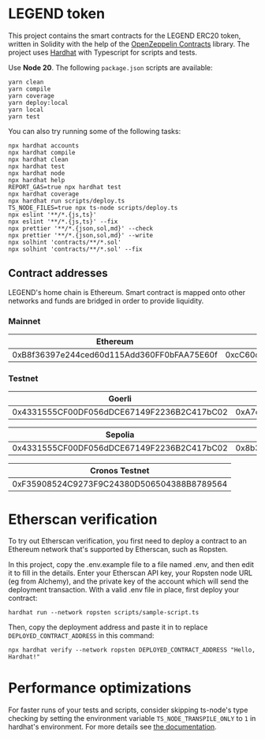# LEGEND token

This project contains the smart contracts for the LEGEND ERC20 token, written in Solidity with the help of the
[OpenZeppelin Contracts](https://openzeppelin.com/contracts/) library. The project uses [Hardhat](https://hardhat.org/)
with Typescript for scripts and tests.

Use **Node 20**. The following `package.json` scripts are available:

```shell
yarn clean
yarn compile
yarn coverage
yarn deploy:local
yarn local
yarn test
```

You can also try running some of the following tasks:

```shell
npx hardhat accounts
npx hardhat compile
npx hardhat clean
npx hardhat test
npx hardhat node
npx hardhat help
REPORT_GAS=true npx hardhat test
npx hardhat coverage
npx hardhat run scripts/deploy.ts
TS_NODE_FILES=true npx ts-node scripts/deploy.ts
npx eslint '**/*.{js,ts}'
npx eslint '**/*.{js,ts}' --fix
npx prettier '**/*.{json,sol,md}' --check
npx prettier '**/*.{json,sol,md}' --write
npx solhint 'contracts/**/*.sol'
npx solhint 'contracts/**/*.sol' --fix
```

## Contract addresses

LEGEND's home chain is Ethereum. Smart contract is mapped onto other networks and funds are bridged in order to provide
liquidity.

### Mainnet

| Ethereum                                   | Polygon                                    |
|--------------------------------------------|--------------------------------------------|
| 0xB8f36397e244ced60d115Add360FF0bFAA75E60f | 0xcC60c7c0Cf827355BB9FdC6d1F26f2fEE8aBc26d |

### Testnet

| Goerli                                     | Mumbai                                     |
|--------------------------------------------|--------------------------------------------|
| 0x4331555CF00DF056dDCE67149F2236B2C417bC02 | 0xA7d38579e0Ff4E3416D03501d19Cebf8633daBB1 |

| Sepolia                                    | Amoy                                       |
|--------------------------------------------|--------------------------------------------|
| 0x4331555CF00DF056dDCE67149F2236B2C417bC02 | 0x8b377fdAcb6D5Bd4d13707fB7b9a2D523A4Afdf4 |

| Cronos Testnet                             |
|--------------------------------------------|
| 0xF35908524C9273F9C24380D506504388B8789564 |

# Etherscan verification

To try out Etherscan verification, you first need to deploy a contract to an Ethereum network that's supported by Etherscan, such as Ropsten.

In this project, copy the .env.example file to a file named .env, and then edit it to fill in the details. Enter your Etherscan API key, your Ropsten node URL (eg from Alchemy), and the private key of the account which will send the deployment transaction. With a valid .env file in place, first deploy your contract:

```shell
hardhat run --network ropsten scripts/sample-script.ts
```

Then, copy the deployment address and paste it in to replace `DEPLOYED_CONTRACT_ADDRESS` in this command:

```shell
npx hardhat verify --network ropsten DEPLOYED_CONTRACT_ADDRESS "Hello, Hardhat!"
```

# Performance optimizations

For faster runs of your tests and scripts, consider skipping ts-node's type checking by setting the environment variable `TS_NODE_TRANSPILE_ONLY` to `1` in hardhat's environment. For more details see [the documentation](https://hardhat.org/guides/typescript.html#performance-optimizations).
